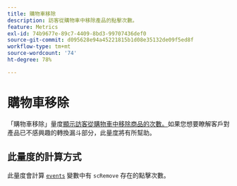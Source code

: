 ```yaml
---
title: 購物車移除
description: 訪客從購物車中移除產品的點擊次數。
feature: Metrics
exl-id: 74b9677e-89c7-4409-8bd3-99707436def0
source-git-commit: d095628e94a45221815b1d08e35132de09f5ed8f
workflow-type: tm+mt
source-wordcount: '74'
ht-degree: 78%

---
```


# 購物車移除

「購物車移除」量度[顯示訪客從購物車中移除商品的次數。 &#x200B;](overview.md)如果您想要瞭解客戶對產品已不感興趣的轉換漏斗部分，此量度將有所幫助。

## 此量度的計算方式

此量度會計算 [`events`](/help/implement/vars/page-vars/events/events-overview.md) 變數中有 `scRemove` 存在的點擊次數。

